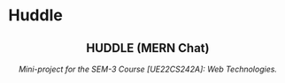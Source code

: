 # Huddle

<h2 align="center"><strong>HUDDLE (MERN Chat)</strong></h2>
<p align="center"><em>Mini-project for the SEM-3 Course [UE22CS242A]: Web Technologies.</em></p>
